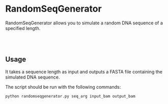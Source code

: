 # RandomSeqGenerator

RandomSeqGenerator allows you to simulate a random DNA sequence of a specified length.   
&nbsp;

&nbsp;


## Usage

It takes a sequence length as input and outputs a FASTA file containing the simulated DNA sequence. 

The script should be run with the following commands:
```python
python randomseqgenerator.py seq_arg input_bam output_bam
```
